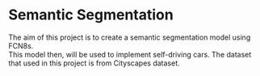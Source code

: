 # Semantic Segmentation

The aim of this project is to create a semantic segmentation model using FCN8s. <br>
This model then, will be used to implement self-driving cars.
The dataset that used in this project is from Cityscapes dataset.
